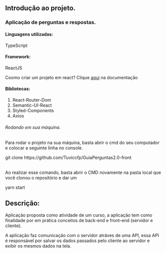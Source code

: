 
  <h2>Introdução ao projeto.</h4>

<h3>Aplicação de perguntas e respostas.</h3>

<h4>Linguagens utilizadas:</h4>
<p>TypeScript</p>

<h4>Framework:</h4>
<p>ReactJS</p> <span>Coomo criar um projeto em react? Clique <a href="https://github.com/facebook/create-react-app">aqui</a> na documentação</span>

<h4>Bibliotecas: </h4>
<ol>
  <li>React-Router-Dom</li>
  <li>Semantic-UI-React</li>
  <li>Styled-Components</li>
  <li>Axios</li>
</ol>

<h6>Rodando em sua máquina.</h6>
<p>Para rodar o projeto na sua máquina, basta abrir o cmd do seu computador e colocar a seguinte linha no console.</p>

<div border="1px solid black">
  git clone https://github.com/Tuviccfp/GuiaPerguntas2.0-front
</div> </br>

<p>Ao realizar esse comando, basta abrir o CMD novamente na pasta local que você clonou o repositório e dar um </p>

<div border="1px solid black">
  yarn start
</div>  

<h2>Descrição:</h2>
<p>Aplicação proposta como atividade de um curso, a aplicação tem como finalidade por em prática conceitos de back-end e front-end (servidor e cliente).</p>
<p>A aplicação faz comunicação com o servidor atráves de uma API, essa API é responsável por salvar os dados passados pelo cliente ao servidor e exibir os mesmos dados na tela.</p>
